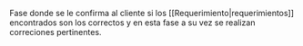 Fase donde se le confirma al cliente si los [[Requerimiento|requerimientos]] encontrados son los correctos y en esta fase a su vez se realizan correciones pertinentes. 
